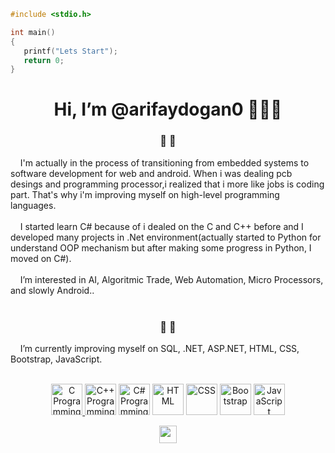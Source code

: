 ````C
#include <stdio.h>

int main()
{
   printf("Lets Start");
   return 0;
}
````
<div align="center"><h1>Hi, I’m @arifaydogan0 👋👋👋</h1></div>

<div align="center"><h3>👀  👀</h3> </div>
&nbsp; &nbsp; I'm actually in the process of transitioning from embedded systems to software development for web and android. When i was dealing pcb desings and programming processor,i realized that i more like jobs is  coding part. That's why i'm improving myself on high-level programming languages.<br><br>
&nbsp; &nbsp; I started learn C# because of i dealed on the C and C++ before and I developed many projects in .Net environment(actually started to Python for understand OOP mechanism but after making some progress in Python, I moved on C#).<br><br>
&nbsp; &nbsp; I’m interested in AI, Algoritmic Trade, Web Automation, Micro Processors, and slowly Android..  <br><br>

<div align="center"><h3>🌱  🌱 </h3> </div>
&nbsp; &nbsp; I’m currently improving myself on SQL, .NET, ASP.NET, HTML, CSS, Bootstrap, JavaScript.  <br><br>

<p align="center">
  <a href="www.instagram.com" target="_blank">
     <img width="50" height="50" src="https://user-images.githubusercontent.com/96810885/175339224-6a74573d-58ed-4ee2-908a-0cb4fec1b0b1.png" title="C Programming" />
   </a>
  <img width="50" height="50" src="https://user-images.githubusercontent.com/96810885/175337258-86018857-b223-4cb8-870d-f35627f2f344.png" title="C++ Programming">
  <img width="50" height="50" src="https://user-images.githubusercontent.com/96810885/175336345-2b4a8f69-9f49-44aa-8545-6402066addcb.png" title="C# Programming">
  <img width="50" height="50" src="https://user-images.githubusercontent.com/96810885/175404548-27e21e88-e925-429d-bdee-08e0593796bd.png" title="HTML">
  <img width="50" height="50" src="https://user-images.githubusercontent.com/96810885/175404556-aa919a7c-546f-4fd9-b7d1-69da6d56211f.png" title="CSS">
  <img width="50" height="50" src="https://user-images.githubusercontent.com/96810885/175402531-3fc6c771-2c2a-4201-9827-4bdb457e85da.png" title="Bootstrap">
  <img width="50" height="50" src="https://user-images.githubusercontent.com/96810885/175402569-fba47b12-83dc-4e64-a494-83b2067a2d35.png" title="JavaScript">
</p>
<p align="center">
  <img width="auto" height="28" src="https://komarev.com/ghpvc/?username=arifaydogan0">
</p>


<!---
![C logo](https://user-images.githubusercontent.com/96810885/175339224-6a74573d-58ed-4ee2-908a-0cb4fec1b0b1.png)
![c++ logo](https://user-images.githubusercontent.com/96810885/175337258-86018857-b223-4cb8-870d-f35627f2f344.png)
![c# logo](https://user-images.githubusercontent.com/96810885/175336345-2b4a8f69-9f49-44aa-8545-6402066addcb.png)
![HTML logo](https://user-images.githubusercontent.com/96810885/175404548-27e21e88-e925-429d-bdee-08e0593796bd.png)
![Css logo](https://user-images.githubusercontent.com/96810885/175404556-aa919a7c-546f-4fd9-b7d1-69da6d56211f.png)
![bootstrap logo](https://user-images.githubusercontent.com/96810885/175402531-3fc6c771-2c2a-4201-9827-4bdb457e85da.png)
![javascript logo](https://user-images.githubusercontent.com/96810885/175402569-fba47b12-83dc-4e64-a494-83b2067a2d35.png)

--->
<!---
arifaydogan0/arifaydogan0 is a ✨ special ✨ repository because its `README.md` (this file) appears on your GitHub profile.
You can click the Preview link to take a look at your changes.
--->
